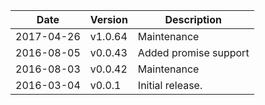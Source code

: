 | Date        | Version | Description |
| ----------- | ------- | ----------- |
| 2017-04-26  | v1.0.64 | Maintenance |
| 2016-08-05  | v0.0.43 | Added promise support |
| 2016-08-03  | v0.0.42 | Maintenance |
| 2016-03-04  | v0.0.1  | Initial release. |
